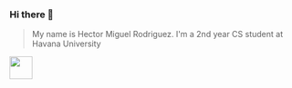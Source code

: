### Hi there 👋

> My name is Hector Miguel Rodriguez. 
> I'm a 2nd year CS student at Havana University

<img width="40" height="40" src=https://github.com/yurijserrano/Github-Profile-Readme-Logos/blob/master/programming%20languages/c%23.svg></img>
